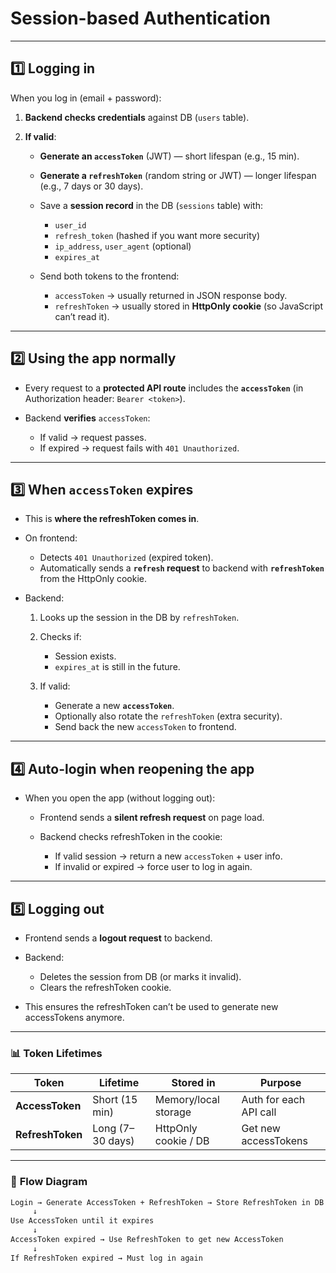 # Session-based Authentication

---

## **1️⃣ Logging in**

When you log in (email + password):

1. **Backend checks credentials** against DB (`users` table).
2. **If valid**:

   - **Generate an `accessToken`** (JWT) — short lifespan (e.g., 15 min).
   - **Generate a `refreshToken`** (random string or JWT) — longer lifespan (e.g., 7 days or 30 days).
   - Save a **session record** in the DB (`sessions` table) with:

     - `user_id`
     - `refresh_token` (hashed if you want more security)
     - `ip_address`, `user_agent` (optional)
     - `expires_at`

   - Send both tokens to the frontend:

     - `accessToken` → usually returned in JSON response body.
     - `refreshToken` → usually stored in **HttpOnly cookie** (so JavaScript can’t read it).

---

## **2️⃣ Using the app normally**

- Every request to a **protected API route** includes the **`accessToken`** (in Authorization header: `Bearer <token>`).
- Backend **verifies** `accessToken`:

  - If valid → request passes.
  - If expired → request fails with `401 Unauthorized`.

---

## **3️⃣ When `accessToken` expires**

- This is **where the refreshToken comes in**.
- On frontend:

  - Detects `401 Unauthorized` (expired token).
  - Automatically sends a **`refresh` request** to backend with **`refreshToken`** from the HttpOnly cookie.

- Backend:

  1. Looks up the session in the DB by `refreshToken`.
  2. Checks if:

     - Session exists.
     - `expires_at` is still in the future.

  3. If valid:

     - Generate a new **`accessToken`**.
     - Optionally also rotate the `refreshToken` (extra security).
     - Send back the new `accessToken` to frontend.

---

## **4️⃣ Auto-login when reopening the app**

- When you open the app (without logging out):

  - Frontend sends a **silent refresh request** on page load.
  - Backend checks refreshToken in the cookie:

    - If valid session → return a new `accessToken` + user info.
    - If invalid or expired → force user to log in again.

---

## **5️⃣ Logging out**

- Frontend sends a **logout request** to backend.
- Backend:

  - Deletes the session from DB (or marks it invalid).
  - Clears the refreshToken cookie.

- This ensures the refreshToken can’t be used to generate new accessTokens anymore.

---

### 📊 **Token Lifetimes**

| Token            | Lifetime         | Stored in            | Purpose                |
| ---------------- | ---------------- | -------------------- | ---------------------- |
| **AccessToken**  | Short (15 min)   | Memory/local storage | Auth for each API call |
| **RefreshToken** | Long (7–30 days) | HttpOnly cookie / DB | Get new accessTokens   |

---

### 🔄 **Flow Diagram**

```bash
Login → Generate AccessToken + RefreshToken → Store RefreshToken in DB & Cookie
     ↓
Use AccessToken until it expires
     ↓
AccessToken expired → Use RefreshToken to get new AccessToken
     ↓
If RefreshToken expired → Must log in again
```
